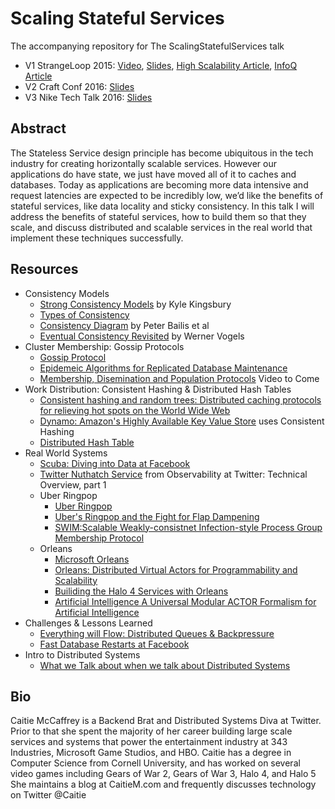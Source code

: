 # Scaling Stateful Services
The accompanying repository for The ScalingStatefulServices talk
* V1 StrangeLoop 2015: [Video](https://www.youtube.com/watch?v=H0i_bXKwujQ), [Slides](https://speakerdeck.com/caitiem20/building-scalable-stateful-services), [High Scalability Article](http://highscalability.com/blog/2015/10/12/making-the-case-for-building-scalable-stateful-services-in-t.html), [InfoQ Article](http://www.infoq.com/news/2015/11/scaling-stateful-services)
* V2 Craft Conf 2016: [Slides](https://speakerdeck.com/caitiem20/craftconf-2016-building-scalable-stateful-services#)
* V3 Nike Tech Talk 2016: [Slides](https://speakerdeck.com/caitiem20/building-scalable-stateful-services-1)

## Abstract
The Stateless Service design principle has become ubiquitous in the tech industry 
for creating horizontally scalable services.  However our applications do have state, 
we just have moved all of it to caches and databases.  Today as applications are 
becoming more data intensive and request latencies are expected to be incredibly 
low, we’d like the benefits of stateful services, like data locality and sticky 
consistency.  In this talk I will address the benefits of stateful services,
how to build them so that they scale, and discuss  distributed and scalable
services in the real world that implement these techniques successfully.

## Resources
* Consistency Models
  * [Strong Consistency Models](https://aphyr.com/posts/313-strong-consistency-models) by Kyle Kingsbury
  * [Types of Consistency](http://www.cs.colostate.edu/~cs551/CourseNotes/Consistency/TypesConsistency.html)
  * [Consistency Diagram](http://www.vldb.org/pvldb/vol7/p181-bailis.pdf) by Peter Bailis et al
  * [Eventual Consistency Revisited](http://www.allthingsdistributed.com/2008/12/eventually_consistent.html) by Werner Vogels
* Cluster Membership: Gossip Protocols 
  * [Gossip Protocol](https://en.wikipedia.org/wiki/Gossip_protocol)
  * [Epidemeic Algorithms for Replicated Database Maintenance](https://pdfs.semanticscholar.org/49ed/15db181c74c7067ec01800fb5392411c868c.pdf)
  * [Membership, Disemination and Population Protocols](https://qconnewyork.com/ny2016/ny2016/presentation/membership-dissemination-and-population-protocols.html) Video to Come
* Work Distribution: Consistent Hashing & Distributed Hash Tables
  * [Consistent hashing and random trees: Distributed caching protocols for relieving hot spots on the World Wide Web](https://www.akamai.com/es/es/multimedia/documents/technical-publication/consistent-hashing-and-random-trees-distributed-caching-protocols-for-relieving-hot-spots-on-the-world-wide-web-technical-publication.pdf)
  * [Dynamo: Amazon's Highly Available Key Value Store](http://www.allthingsdistributed.com/files/amazon-dynamo-sosp2007.pdf) uses Consistent Hashing
  * [Distributed Hash Table](https://en.wikipedia.org/wiki/Distributed_hash_table)
* Real World Systems
  * [Scuba: Diving into Data at Facebook](https://research.facebook.com/publications/scuba-diving-into-data-at-facebook/)
  * [Twitter Nuthatch Service](https://blog.twitter.com/2016/observability-at-twitter-technical-overview-part-i) from Observability at Twitter: Technical Overview, part 1
  * Uber Ringpop
    * [Uber Ringpop](http://uber.github.io/ringpop/)
    * [Uber's Ringpop and the Fight for Flap Dampening](https://www.youtube.com/watch?v=OQyqJWQHp3g)
    * [SWIM:Scalable Weakly-consistnet Infection-style Process Group Membership Protocol](https://www.cs.cornell.edu/~asdas/research/dsn02-swim.pdf)
  * Orleans
    * [Microsoft Orleans](http://dotnet.github.io/orleans/)
    * [Orleans: Distributed Virtual Actors for Programmability and Scalability](http://research.microsoft.com/apps/pubs/default.aspx?id=210931)
    * [Builiding the Halo 4 Services with Orleans](http://www.infoq.com/presentations/halo-4-orleans)
    * [Artificial Intelligence A Universal Modular ACTOR Formalism for Artificial Intelligence](http://citeseerx.ist.psu.edu/viewdoc/summary?doi=10.1.1.77.7898)
* Challenges & Lessons Learned
  * [Everything will Flow: Distributed Queues & Backpressure](https://www.youtube.com/watch?v=1bNOO3xxMc0&app=desktop)
  * [Fast Database Restarts at Facebook](https://research.facebook.com/publications/fast-database-restarts-at-facebook/)
* Intro to Distributed Systems
  * [What we Talk about when we talk about Distributed Systems](http://videlalvaro.github.io/2015/12/learning-about-distributed-systems.html)

## Bio
Caitie McCaffrey is a Backend Brat and Distributed Systems Diva at Twitter.  Prior to that she spent the majority of her career building large scale services and systems that power the entertainment industry at 343 Industries, Microsoft Game Studios, and HBO.  Caitie has a degree in Computer Science from Cornell University, and has worked on several video games including Gears of War 2, Gears of War 3, Halo 4, and Halo 5 She maintains a blog at  CaitieM.com  and frequently discusses technology on Twitter @Caitie
